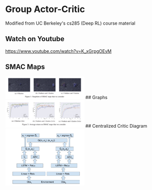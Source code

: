 # Group Actor-Critic
Modified from UC Berkeley's cs285 (Deep RL) course material
## Watch on Youtube
https://www.youtube.com/watch?v=K_xGrpgOEyM
## SMAC Maps
<img src="https://github.com/jennytran158/GroupAC/blob/main/imgs/maps.png" alt="FOV" width="250"/>
## Graphs
<img src="https://github.com/jennytran158/GroupAC/blob/main/imgs/graphs.png" alt="FOV" width="250"/>
## Centralized Critic Diagram
<img src="https://github.com/jennytran158/GroupAC/blob/main/imgs/diagram.png" alt="FOV" width="250"/>
